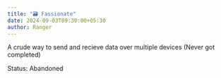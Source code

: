 ```yaml
---
title: "🗃 Fassionate"
date: 2024-09-03T09:30:00+05:30
author: Ranger
---
```


A crude way to send and recieve data over multiple devices (Never got completed)


Status: Abandoned
